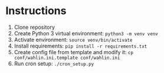 # Instructions

1) Clone repository
2) Create Python 3 virtual environment: `python3 -m venv venv`
3) Activate environment: `source venv/bin/activate`
4) Install requirements: `pip install -r requirements.txt`
5) Create config file from template and modify it: `cp conf/wahlin.ini.template conf/wahlin.ini`
6) Run cron setup: `./cron_setup.py`